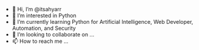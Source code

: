 - 👋 Hi, I’m @itsahyarr
- 👀 I’m interested in Python
- 🌱 I’m currently learning Python for Artificial Intelligence, Web Developer, Automation, and Security
- 💞️ I’m looking to collaborate on ...
- 📫 How to reach me ...

<!---
itsahyarr/itsahyarr is a ✨ special ✨ repository because its `README.md` (this file) appears on your GitHub profile.
You can click the Preview link to take a look at your changes.
--->
